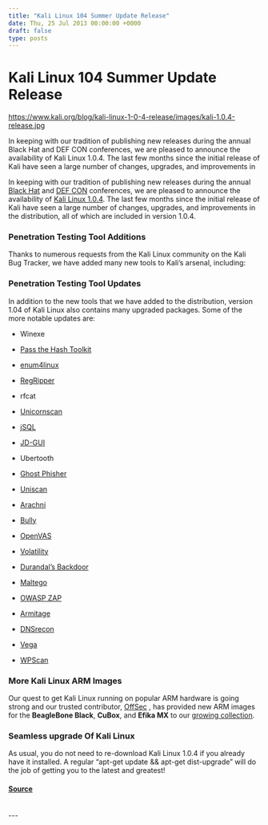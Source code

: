 ```yaml
---
title: "Kali Linux 104 Summer Update Release"
date: Thu, 25 Jul 2013 00:00:00 +0000
draft: false
type: posts
---
```

# Kali Linux 104 Summer Update Release

https://www.kali.org/blog/kali-linux-1-0-4-release/images/kali-1.0.4-release.jpg



In keeping with our tradition of publishing new releases during the annual Black Hat and DEF CON conferences, we are pleased to announce the availability of Kali Linux 1.0.4. The last few months since the initial release of Kali have seen a large number of changes, upgrades, and improvements in

In keeping with our tradition of publishing new releases during the annual [Black Hat](https://www.blackhat.com/) and [DEF CON](https://www.defcon.org/) conferences, we are pleased to announce the availability of [Kali Linux 1.0.4](https://www.kali.org/get-kali/). The last few months since the initial release of Kali have seen a large number of changes, upgrades, and improvements in the distribution, all of which are included in version 1.0.4.

### Penetration Testing Tool Additions

Thanks to numerous requests from the Kali Linux community on the Kali Bug Tracker, we have added many new tools to Kali’s arsenal, including:

### Penetration Testing Tool Updates

In addition to the new tools that we have added to the distribution, version 1.04 of Kali Linux also contains many upgraded packages. Some of the more notable updates are:

-   Winexe
    
-   [Pass the Hash Toolkit](https://bugs.kali.org/view.php?id=302)
    
-   [enum4linux](https://bugs.kali.org/view.php?id=322)
    
-   [RegRipper](https://bugs.kali.org/view.php?id=246)
    
-   rfcat
    
-   [Unicornscan](https://bugs.kali.org/view.php?id=388)
    
-   [jSQL](https://bugs.kali.org/view.php?id=120)
    
-   [JD-GUI](https://bugs.kali.org/view.php?id=171)
    
-   Ubertooth
    
-   [Ghost Phisher](https://bugs.kali.org/view.php?id=150)
    
-   [Uniscan](https://bugs.kali.org/view.php?id=154)
    
-   [Arachni](https://bugs.kali.org/view.php?id=121)
    
-   [Bully](https://bugs.kali.org/view.php?id=110)
    
-   [OpenVAS](https://bugs.kali.org/view.php?id=290)
    
-   [Volatility](https://bugs.kali.org/view.php?id=82)
    
-   [Durandal’s Backdoor](https://bugs.kali.org/view.php?id=363)
    
-   [Maltego](https://paterva.com/web6/products/maltego.php)
    
-   [OWASP ZAP](https://bugs.kali.org/view.php?id=325)
    
-   [Armitage](https://bugs.kali.org/view.php?id=255)
    
-   [DNSrecon](https://bugs.kali.org/view.php?id=169)
    
-   [Vega](https://bugs.kali.org/view.php?id=306)
    
-   [WPScan](https://bugs.kali.org/view.php?id=235)
    

### More Kali Linux ARM Images

Our quest to get Kali Linux running on popular ARM hardware is going strong and our trusted contributor, [OffSec](https://www.offsec.com/) , has provided new ARM images for the **BeagleBone Black**, **CuBox**, and **Efika MX** to our [growing collection](https://www.kali.org/get-kali/).

### Seamless upgrade Of Kali Linux

As usual, you do not need to re-download Kali Linux 1.0.4 if you already have it installed. A regular “apt-get update && apt-get dist-upgrade” will do the job of getting you to the latest and greatest!

#### [Source](https://www.kali.org/blog/kali-linux-1-0-4-release/)

<br/>
---
